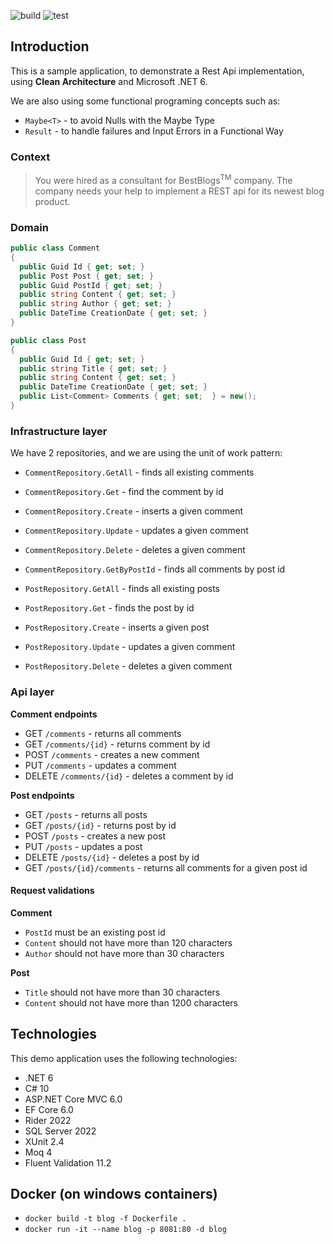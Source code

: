 ![build](https://github.com/santos-an/devskiller-code-WT97-TAH7-TY6E-S0F/actions/workflows/build.yml/badge.svg)
![test](https://github.com/santos-an/devskiller-code-WT97-TAH7-TY6E-S0F/actions/workflows/test.yml/badge.svg)

## Introduction
This is a sample application, to demonstrate a Rest Api implementation, using **Clean Architecture** and Microsoft .NET 6. 

We are also using some functional programing concepts such as: 
- ``Maybe<T>`` - to avoid Nulls with the Maybe Type
- ``Result`` - to handle failures and Input Errors in a Functional Way


### Context
> You were hired as a consultant for BestBlogs<sup>TM</sup> company. The company needs your help to implement a REST api for its newest blog product.

### Domain
```csharp
public class Comment
{
  public Guid Id { get; set; }
  public Post Post { get; set; }
  public Guid PostId { get; set; }
  public string Content { get; set; }
  public string Author { get; set; }
  public DateTime CreationDate { get; set; }
}
```

```csharp
public class Post
{
  public Guid Id { get; set; }
  public string Title { get; set; }
  public string Content { get; set; }
  public DateTime CreationDate { get; set; }
  public List<Comment> Comments { get; set;  } = new();
}
```


### Infrastructure layer
We have 2 repositories, and we are using the unit of work pattern:

- `CommentRepository.GetAll` - finds all existing comments
- `CommentRepository.Get` - find the comment by id
- `CommentRepository.Create` - inserts a given comment
- `CommentRepository.Update` - updates a given comment
- `CommentRepository.Delete` - deletes a given comment
- `CommentRepository.GetByPostId` - finds all comments by post id

- `PostRepository.GetAll` - finds all existing posts
- `PostRepository.Get` - finds the post by id
- `PostRepository.Create` - inserts a given post
- `PostRepository.Update` - updates a given comment
- `PostRepository.Delete` - deletes a given comment

### Api layer

**Comment endpoints**

- GET `/comments` - returns all comments
- GET `/comments/{id}` - returns comment by id
- POST `/comments` - creates a new comment
- PUT `/comments` - updates a comment
- DELETE `/comments/{id}` - deletes a comment by id

**Post endpoints**

- GET `/posts` - returns all posts
- GET `/posts/{id}` - returns post by id
- POST `/posts` - creates a new post
- PUT `/posts` - updates a post
- DELETE `/posts/{id}` - deletes a post by id
- GET `/posts/{id}/comments` - returns all comments for a given post id

#### Request validations
**Comment**

- `PostId` must be an existing post id
- `Content` should not have more than 120 characters
- `Author` should not have more than 30 characters

**Post**

- `Title` should not have more than 30 characters
- `Content` should not have more than 1200 characters

## Technologies
This demo application uses the following technologies:
 - .NET 6
 - C# 10
 - ASP.NET Core MVC 6.0
 - EF Core 6.0
 - Rider 2022
 - SQL Server 2022
 - XUnit 2.4
 - Moq 4
 - Fluent Validation 11.2

## Docker (on windows containers)
- `docker build -t blog -f Dockerfile .`
- `docker run -it --name blog -p 8081:80 -d blog`
